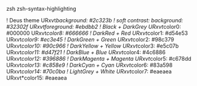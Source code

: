 zsh
  zsh-syntax-highlighting
  
  ! Deus theme
URxvt*background: #2c323b
! soft contrast: *background: #32302f
URxvt*foreground: #ebdbb2
! Black + DarkGrey
URxvt*color0:  #000000
URxvt*color8:  #666666
! DarkRed + Red
URxvt*color1:  #d54e53
URxvt*color9:  #ec3e45
! DarkGreen + Green
URxvt*color2:  #98c379
URxvt*color10: #90c966
! DarkYellow + Yellow
URxvt*color3:  #e5c07b
URxvt*color11: #d47f21
! DarkBlue + Blue
URxvt*color4:  #4c6886
URxvt*color12: #396886
! DarkMagenta + Magenta
URxvt*color5:  #c678dd
URxvt*color13: #c858e9
! DarkCyan + Cyan
URxvt*color6:  #83a598
URxvt*color14: #70c0ba
! LightGrey + White
URxvt*color7:  #eaeaea
URxvt*color15: #eaeaea

